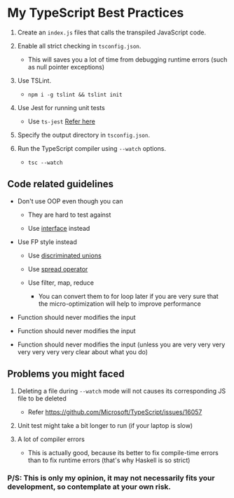 # My TypeScript Best Practices

1. Create an `index.js` files that calls the transpiled JavaScript code.

2. Enable all strict checking in `tsconfig.json`. 

    - This will saves you a lot of time from debugging runtime errors (such as null pointer exceptions)

3. Use TSLint.

    - `npm i -g tslint && tslint init`

4. Use Jest for running unit tests

    - Use `ts-jest` [Refer here](https://www.npmjs.com/package/ts-jest)

5. Specify the output directory in `tsconfig.json`.

6. Run the TypeScript compiler using `--watch` options.

    - `tsc --watch`


## Code related guidelines

- Don't use OOP even though you can 

    - They are hard to test against

    - Use [interface](https://www.typescriptlang.org/docs/handbook/interfaces.html) instead

- Use FP style instead

    - Use [discriminated unions](https://basarat.gitbooks.io/typescript/docs/types/discriminated-unions.html)

    - Use [spread operator](https://developer.mozilla.org/en-US/docs/Web/JavaScript/Reference/Operators/Spread_syntax)

    - Use filter, map, reduce 
    
        - You can convert them to for loop later if you are very sure that the micro-optimization will help to improve performance
    
- Function should never modifies the input

- Function should never modifies the input 

- Function should never modifies the input (unless you are very very very very very very very clear about what you do)


    

## Problems you might faced

1. Deleting a file during `--watch` mode will not causes its corresponding JS file to be deleted

    - Refer https://github.com/Microsoft/TypeScript/issues/16057

2. Unit test might take a bit longer to run (if your laptop is slow)

3. A lot of compiler errors 

    - This is actually good, because its better to fix compile-time errors than to fix runtime errors (that's why Haskell is so strict)
    

### P/S: This is only my opinion, it may not necessarily fits your development, so contemplate at your own risk.
